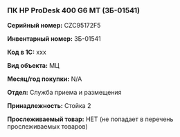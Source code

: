 ### ПК HP ProDesk 400 G6 MT (ЗБ-01541) </br>

**Серийный номер:** CZC95172F5 </br>

**Инвентарный номер:** ЗБ-01541 </br>

**Код в 1С:** xxx </br> 

**Вид объекта:** МЦ

**Месяц/год покупки:** N/A </br>

**Отдел:** Служба приема и размещения </br>

**Принадлежность:** Стойка 2</br>

**Прослеживаемый товар:** НЕТ (не попадает в перечень прослеживаемых товаров)
